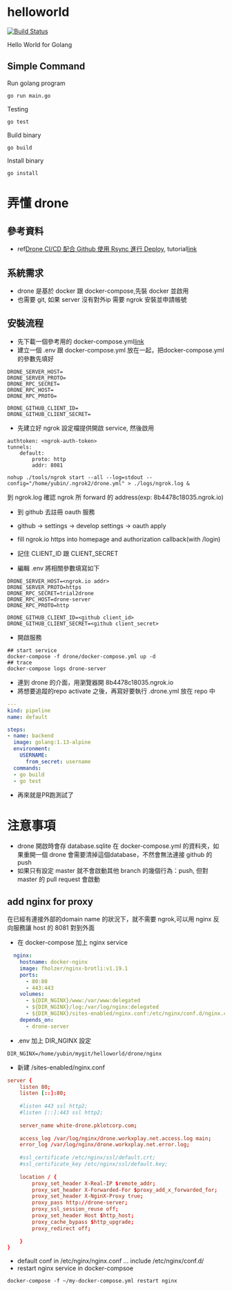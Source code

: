 # helloworld

[![Build Status](https://cloud.drone.io/api/badges/go-training/helloworld/status.svg)](https://cloud.drone.io/go-training/helloworld)

Hello World for Golang

## Simple Command

Run golang program

```bash
go run main.go
```

Testing

```bash
go test
```

Build binary

```bash
go build
```

Install binary

```bash
go install
```
# 弄懂 drone
## 參考資料
*  ref[Drone CI/CD 配合 Github 使用 Rsync 進行 Deploy](https://cola.workxplay.net/drone-ci-cd-and-github-rsync-deploy/), tutorial[link](https://www.youtube.com/watch?v=-U2EXs0tmN0)

## 系統需求
*  drone 是基於 docker 跟 docker-compose,先裝 docker 並啟用
*  也需要 git, 如果 server 沒有對外ip 需要 ngrok 安裝並申請帳號

## 安裝流程
*  先下載一個參考用的 docker-compose.yml[link](https://github.com/wyubin/helloworld/blob/master/drone/docker-compose.yml)
*  建立一個 .env 跟 docker-compose.yml 放在一起，把docker-compose.yml 的參數先填好
```shell
DRONE_SERVER_HOST=
DRONE_SERVER_PROTO=
DRONE_RPC_SECRET=
DRONE_RPC_HOST=
DRONE_RPC_PROTO=

DRONE_GITHUB_CLIENT_ID=
DRONE_GITHUB_CLIENT_SECRET=
```
*  先建立好 ngrok 設定檔提供開啟 service, 然後啟用
```text
authtoken: <ngrok-auth-token>
tunnels:
    default:
        proto: http
        addr: 8081
```
```shell
nohup ./tools/ngrok start --all --log=stdout --config="/home/yubin/.ngrok2/drone.yml" > ./logs/ngrok.log &
```
到 ngrok.log 確認 ngrok 所 forward 的 address(exp: 8b4478c18035.ngrok.io)

*  到 github 去註冊 oauth 服務
  *  github -> settings -> develop settings -> oauth apply
  *  fill ngrok.io https into homepage and authorization callback(with /login)
  *  記住 CLIENT_ID 跟 CLIENT_SECRET

*  編輯 .env
將相關參數填寫如下
```text
DRONE_SERVER_HOST=<ngrok.io addr>
DRONE_SERVER_PROTO=https
DRONE_RPC_SECRET=trial2drone
DRONE_RPC_HOST=drone-server
DRONE_RPC_PROTO=http

DRONE_GITHUB_CLIENT_ID=<github client_id>
DRONE_GITHUB_CLIENT_SECRET=<github client_secret>
```

*  開啟服務
```shell
## start service
docker-compose -f drone/docker-compose.yml up -d
## trace 
docker-compose logs drone-server
```

*  連到 drone 的介面，用瀏覽器開 8b4478c18035.ngrok.io
  *  將想要追蹤的repo activate 之後，再寫好要執行 .drone.yml 放在 repo 中
  ```yml
  ---
  kind: pipeline
  name: default

  steps:
  - name: backend
    image: golang:1.13-alpine
    environment:
      USERNAME:
        from_secret: username
    commands:
    - go build
    - go test
  ```

*  再來就是PR跑測試了

# 注意事項
*  drone 開啟時會存 database.sqlite 在 docker-compose.yml 的資料夾，如果重開一個 drone 會需要清掉這個database，不然會無法連接 github 的 push
*  如果只有設定 master 就不會啟動其他 branch 的幾個行為：push, 但對 master 的 pull request 會啟動

## add nginx for proxy
在已經有連接外部的domain name 的狀況下，就不需要 ngrok,可以用 nginx 反向服務讓 host 的 8081 對到外面
*  在 docker-compose 加上 nginx service
```yaml
  nginx:
    hostname: docker-nginx
    image: fholzer/nginx-brotli:v1.19.1
    ports:
      - 80:80
      - 443:443
    volumes:
      - ${DIR_NGINX}/www:/var/www:delegated
      - ${DIR_NGINX}/log:/var/log/nginx:delegated
      - ${DIR_NGINX}/sites-enabled/nginx.conf:/etc/nginx/conf.d/nginx.conf:ro
    depends_on:
      - drone-server
```
*  .env 加上 DIR_NGINX 設定
```text
DIR_NGINX=/home/yubin/mygit/helloworld/drone/nginx
```
*  新建 /sites-enabled/nginx.conf
```conf
server {
    listen 80;
    listen [::]:80;
 
    #listen 443 ssl http2;
    #listen [::]:443 ssl http2;
 
    server_name white-drone.pklotcorp.com;
 
    access_log /var/log/nginx/drone.workxplay.net.access.log main;
    error_log /var/log/nginx/drone.workxplay.net.error.log;
 
    #ssl_certificate /etc/nginx/ssl/default.crt;
    #ssl_certificate_key /etc/nginx/ssl/default.key;
 
    location / {
        proxy_set_header X-Real-IP $remote_addr;
        proxy_set_header X-Forwarded-For $proxy_add_x_forwarded_for;
        proxy_set_header X-NginX-Proxy true;
        proxy_pass http://drone-server;
        proxy_ssl_session_reuse off;
        proxy_set_header Host $http_host;
        proxy_cache_bypass $http_upgrade;
        proxy_redirect off;
 
    }
}
```
*  default conf in /etc/nginx/nginx.conf ... include /etc/nginx/conf.d/
*  restart nginx service in docker-compsoe
```shell
docker-compose -f ~/my-docker-compose.yml restart nginx
```